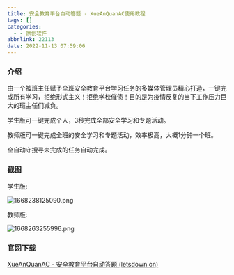 ```yaml
---
title: 安全教育平台自动答题 - XueAnQuanAC使用教程
tags: []
categories:
  - - 原创软件
abbrlink: 22113
date: 2022-11-13 07:59:06
---
```


### 介绍

由一个被班主任赋予全班安全教育平台学习任务的多媒体管理员精心打造，一键完成所有学习，拒绝形式主义！拒绝学校催债！目的是为疫情反复的当下工作压力巨大的班主任们减负。



学生版可一键完成个人，3秒完成全部安全学习和专题活动。

教师版可一键完成全班的安全学习和专题活动，效率极高，大概1分钟一个班。

全自动守搜寻未完成的任务自动完成。



### 截图

学生版:



![1668238125090.png](https://p2.myzwq.com/i/2022/11/12/636f4b30a38d9.png)



教师版:

![1668263255996.png](https://p2.myzwq.com/i/2022/11/12/636fad5c7dfc1.png)

### 官网下载

[XueAnQuanAC - 安全教育平台自动答题 (letsdown.cn)](https://xaq.letsdown.cn/)
